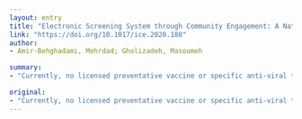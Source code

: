 ```yaml
---
layout: entry
title: "Electronic Screening System through Community Engagement: A National Strategic Plan to Find COVID-19 Patients and Reduce Clinical Intervention Delays"
link: "https://doi.org/10.1017/ice.2020.188"
author:
- Amir-Behghadami, Mehrdad; Gholizadeh, Masoumeh

summary:
- "Currently, no licensed preventative vaccine or specific anti-viral therapy is available for COVID-19. The most effective measures include eliminating the source of infection, disrupting transmission and protecting susceptible individuals. Iranian Ministry of Health and Medical Education has begun designing and implementing an electronic national screening system using modern information network technology. People will answer some questions about COVID-19 symptoms, immunosuppression and some chronic diseases."

original:
- "Currently, no licensed preventative vaccine or specific anti-viral therapy is available for COVID-19, and according to the basic theory of controlling infectious diseases, the most effective measures include eliminating the source of infection, disrupting transmission and protecting susceptible individuals. Therefore, in order to cope with a sudden outbreak of COVID-19, the community needs to be screened, and it also needs to be understood in time for the dynamics of whether the infection has occurred. Iranian Ministry of Health and Medical Education (MOHME) has begun designing and implementing an electronic national screening system https://salamat.gov.ir/ using modern information network technology.10 After logging information such as national code, date of birth, phone number into the system, people will answer some questions about COVID-19 symptoms, immunosuppression and some chronic diseases, as well as the presence of people suspected of having COVID-19 disease in their relatives. People who are suspected of having the disease will receive an SMS from their health status, then health care providers will call 4030 and guide them. Also, the location of their lives will be disinfected and other family members will be quarantined if required. If they do not improve within three days, they will be referred to Emergency Department of Hospitals. Some screening-related information has been listed."
---
```


